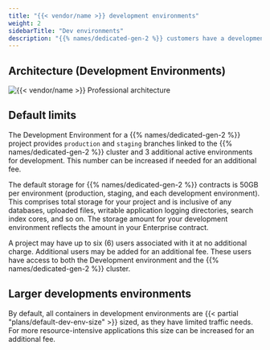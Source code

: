 ```yaml
---
title: "{{< vendor/name >}} development environments"
weight: 2
sidebarTitle: "Dev environments"
description: "{{% names/dedicated-gen-2 %}} customers have a development environment for their project that consists of a {{< vendor/name >}} Grid project, typically provisioned by the {{< vendor/name >}} team to reflect the amount of storage in your contract. This environment provides you with all the DevOps, Continuous Integration, Continuous Deployment, and other workflow tooling of the professional product, but segregates the performance impacts from your production hardware."
---
```


## Architecture (Development Environments)

![{{< vendor/name >}} Professional architecture](/images/dedicated/PS-Arch-NoHA.svg "0.6")

## Default limits

The Development Environment for a {{% names/dedicated-gen-2 %}} project provides `production` and `staging` branches linked to the {{% names/dedicated-gen-2 %}} cluster
and 3 additional active environments for development.
This number can be increased if needed for an additional fee.

The default storage for {{% names/dedicated-gen-2 %}} contracts is 50GB per environment (production, staging, and each development environment).
This comprises total storage for your project and is inclusive of any databases, uploaded files,
writable application logging directories, search index cores, and so on.
The storage amount for your development environment reflects the amount in your Enterprise contract.

A project may have up to six (6) users associated with it at no additional charge.
Additional users may be added for an additional fee.
These users have access to both the Development environment and the {{% names/dedicated-gen-2 %}} cluster.

## Larger developments environments

By default, all containers in development environments are {{< partial "plans/default-dev-env-size" >}} sized, as they have limited traffic needs.
For more resource-intensive applications this size can be increased for an additional fee.
